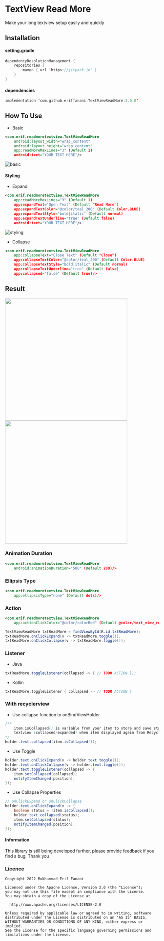 # TextView Read More
Make your long textview setup easily and quickly

## Installation
#### setting.gradle
```kotlin
dependencyResolutionManagement {
    repositories {
        maven { url 'https://jitpack.io' }
    }
}
```

#### dependencies
```kotlin
implementation 'com.github.eriffanani:TextViewReadMore:3.0.0'
```

## How To Use
* Basic
```xml
<com.erif.readmoretextview.TextViewReadMore
    android:layout_width="wrap_content"
    android:layout_height="wrap_content"
    app:readMoreMaxLines="3" (Default 1)
    android:text="YOUR TEXT HERE"/>
```
![basic](https://user-images.githubusercontent.com/26743731/167334745-3915b937-a0b4-4524-a0b4-47b165143ec7.png)

#### Styling
* Expand
```xml
<com.erif.readmoretextview.TextViewReadMore
    app:readMoreMaxLines="3" (Default 1)
    app:expandText="Open Text" (Default "Read More")
    app:expandTextColor="@color/teal_200" (Default Color.BLUE)
    app:expandTextStyle="bold|italic" (Default normal)
    app:expandTextUnderline="true" (Default false)
    android:text="YOUR TEXT HERE"/>
```
![styling](https://user-images.githubusercontent.com/26743731/167335646-86eb9860-b40e-4281-be49-644993cd49e1.png)

* Collapse
```xml
<com.erif.readmoretextview.TextViewReadMore
    app:collapseText="Close Text" (Default "Close")
    app:collapseTextColor="@color/teal_200" (Default Color.BLUE)
    app:collapseTextStyle="bold|italic" (Default normal)
    app:collapseTextUnderline="true" (Default false)
    app:collapsed="false" (Default true)/>
```

## Result
<img src="https://user-images.githubusercontent.com/26743731/167337556-b46de2b5-9115-4d4e-ba48-7d48adbd018d.gif" width="400"/> <img src="https://user-images.githubusercontent.com/26743731/167338135-9d819401-aa26-4a20-ab83-9e9cc6b3886f.gif" width="400"/>

### Animation Duration
```xml
<com.erif.readmoretextview.TextViewReadMore
    android:animationDuration="500" (Default 200)/>
```

### Ellipsis Type
```xml
<com.erif.readmoretextview.TextViewReadMore
    app:ellipsisType="none" (Default dots)/>
```
### Action
```xml
<com.erif.readmoretextview.TextViewReadMore
    app:actionClickColor="@color/colorRed" (Default @color/text_view_read_more_button_hover_color)/>
```
```java
TextViewReadMore txtReadMore = findViewById(R.id.txtReadMore);
txtReadMore.onClickExpand(v -> txtReadMore.toggle());
txtReadMore.onClickCollapse(v -> txtReadMore.toggle());
```

### Listener
* Java
```Java
txtReadMore.toggleListener(collapsed -> { // TODO ACTION });
```
* Kotlin
```kotlin
txtReadMore.toggleListener { collapsed -> // TODO ACTION }
```
### With recyclerview
* Use collapse function to onBindViewHolder
```java
/** 
    item.isCollapsed() is variable from your item to store and save state of 
    textview (collapsed/expanded) when item displayed again from RecyclerView scroll 
*/
holder.text.collapsed(item.isCollapsed());
```
* Use Toggle
```java
holder.text.onClickExpand(v -> holder.text.toggle());
holder.text.onClickCollapse(v -> holder.text.toggle());
holder.text.toggleListener(collapsed -> {
    item.setCollapsed(collapsed);
    notifyItemChanged(position);
});
```
* Use Collapse Properties
```java
// onClickExpand or onClickCollapse 
holder.text.onClickExpand(v -> {
    boolean status = !item.isCollapsed();
    holder.text.collapsed(status);
    item.setCollapsed(status);
    notifyItemChanged(position);
});
```

#### Information
This library is still being developed further, please provide feedback if you find a bug. Thank you
### Licence
```license
Copyright 2022 Mukhammad Erif Fanani

Licensed under the Apache License, Version 2.0 (the "License");
you may not use this file except in compliance with the License.
You may obtain a copy of the License at

  http://www.apache.org/licenses/LICENSE-2.0

Unless required by applicable law or agreed to in writing, software
distributed under the License is distributed on an "AS IS" BASIS,
WITHOUT WARRANTIES OR CONDITIONS OF ANY KIND, either express or implied.
See the License for the specific language governing permissions and
limitations under the License.
```

